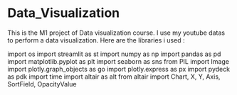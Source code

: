 # Data_Visualization

This is the M1 project of Data visualization course. I use my youtube datas to perform a data visualization. Here are the libraries i used : 

import os
import streamlit as st
import numpy as np
import pandas as pd
import matplotlib.pyplot as plt
import seaborn as sns
from PIL import Image
import plotly.graph_objects as go
import plotly.express as px
import pydeck as pdk
import time
import altair as alt
from altair import Chart, X, Y, Axis, SortField, OpacityValue


